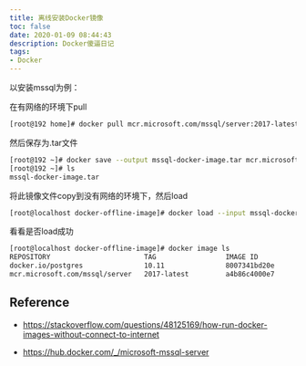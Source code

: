 ```yaml
---
title: 离线安装Docker镜像
toc: false
date: 2020-01-09 08:44:43
description: Docker傻逼日记
tags:
- Docker
---
```


以安装mssql为例：

在有网络的环境下pull

```bash
[root@192 home]# docker pull mcr.microsoft.com/mssql/server:2017-latest
```

然后保存为.tar文件

```bash
[root@192 ~]# docker save --output mssql-docker-image.tar mcr.microsoft.com/mssql/server
[root@192 ~]# ls
mssql-docker-image.tar
```

将此镜像文件copy到没有网络的环境下，然后load

```bash
[root@localhost docker-offline-image]# docker load --input mssql-docker-image.tar 
```

看看是否load成功

```bash
[root@localhost docker-offline-image]# docker image ls
REPOSITORY                       TAG                 IMAGE ID            CREATED             SIZE
docker.io/postgres               10.11               8007341bd20e        11 days ago         250 MB
mcr.microsoft.com/mssql/server   2017-latest         a4b86c4000e7        5 weeks ago         1.4 GB
```

## Reference

-  https://stackoverflow.com/questions/48125169/how-run-docker-images-without-connect-to-internet 

-  https://hub.docker.com/_/microsoft-mssql-server 